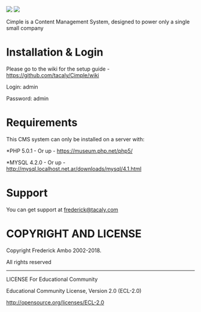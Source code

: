 <img src="http://gazunga.net/in/thumbs/cimplelogo.png" border="0">
<a href="https://codeclimate.com/github/Gazunga/Cimple"><img src="https://codeclimate.com/github/Gazunga/Cimple.png" /></a>

Cimple is a Content Management System, designed to power only a single small company


Installation & Login
=
Please go to the wiki for the setup guide -
https://github.com/tacaly/Cimple/wiki

Login: admin 

Password: admin

Requirements
=
This CMS system can only be installed on a server with:

*PHP 5.0.1 - Or up -
https://museum.php.net/php5/

*MYSQL 4.2.0 - Or up -
http://mysql.localhost.net.ar/downloads/mysql/4.1.html

Support
=

You can get support at frederick@tacaly.com

COPYRIGHT AND LICENSE
=
Copyright Frederick Ambo 2002-2018.

All rights reserved

-----------

LICENSE For Educational Community

Educational Community License, Version 2.0 (ECL-2.0)

http://opensource.org/licenses/ECL-2.0

